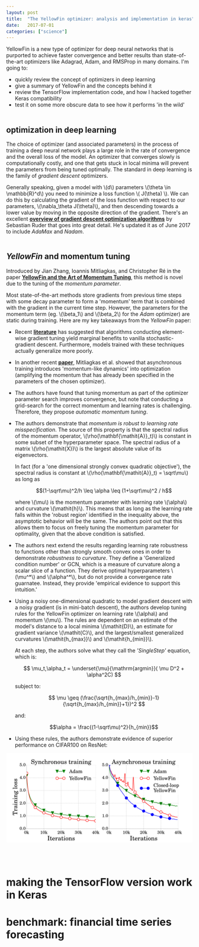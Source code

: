 ```yaml
---
layout: post
title:  "The YellowFin optimizer: analysis and implementation in keras"
date:   2017-07-01
categories: ["science"]
---
```


YellowFin is a new type of optimizer for deep neural networks that is purported to achieve faster convergence and better results than state-of-the-art optimizers like Adagrad, Adam, and RMSProp in many domains. I'm going to:

- quickly review the concept of optimizers in deep learning
- give a summary of YellowFin and the concepts behind it
- review the TensorFlow implementation code, and how I hacked together Keras compatibility
- test it on some more obscure data to see how it performs 'in the wild'
<br><br>

## optimization in deep learning

The choice of optimizer (and associated parameters) in the process of training a deep neural network plays a large role in the rate of convergence and the overall loss of the model. An optimizer that converges slowly is computationally costly, and one that gets stuck in local minima will prevent the parameters from being tuned optimally. The standard in deep learning is the family of *gradient descent* optimizers.

Generally speaking, given a model with \\(d\\) parameters \\(\theta \in \mathbb{R}^d\\) you need to minimize a loss function \\( J(\theta) \\). We can do this by calculating the gradient of the loss function with respect to our parameters, \\(\nabla_\theta J(\theta)\\), and then descending towards a lower value by moving in the opposite direction of the gradient. There's an excellent [**overview of gradient descent optimization algorithms**](http://sebastianruder.com/optimizing-gradient-descent/) by Sebastian Ruder that goes into great detail. He's updated it as of June 2017 to include *AdaMax* and *Nadam*.
<br><br>

## *YellowFin* and momentum tuning

Introduced by Jian Zhang, Ioannis Mitliagkas, and Christopher Ré in the paper [**YellowFin and the Art of Momentum Tuning**](https://arxiv.org/abs/1706.03471), this method is novel due to the tuning of the *momentum parameter*.

Most state-of-the-art methods store gradients from previous time steps with some decay parameter to form a 'momentum' term that is combined with the gradient in the current time step. However, the parameters for the momentum term (eg. \\(\beta_1\\) and \\(\beta_2\\) for the *Adam* optimizer) are static during training. Here are my key takeaways from the *YellowFin* paper:

- Recent [**literature**](https://arxiv.org/abs/1705.08292) has suggested that algorithms conducting element-wise gradient tuning yield marginal benefits to vanilla stochastic-gradient descent. Furthermore, models trained with these techniques actually generalize more poorly.
- In another recent [**paper**](https://arxiv.org/abs/1605.09774), Mitliagkas et al. showed that asynchronous training introduces 'momentum-like dynamics' into optimization (amplifying the momentum that has already been specified in the parameters of the chosen optimizer).
- The authors have found that tuning momentum as part of the optimizer parameter search improves convergence, but note that conducting a grid-search for the correct momentum and learning rates is challenging. Therefore, they propose *automatic momentum tuning*.
- The authors demonstrate that *momentum is robust to learning rate misspecification*. The source of this property is that the spectral radius of the momentum operator, \\(\rho(\mathbf{\mathit{A}}_t)\\) is constant in some subset of the hyperparameter space. The spectral radius of a matrix \\(\rho(\mathit{X})\\) is the largest absolute value of its eigenvectors.

	In fact (for a 'one dimensional strongly convex quadratic objective'), the spectral radius is constant at \\(\rho(\mathbf{\mathit{A}}_t) = \sqrt\mu\\) as long as

	$$(1-\sqrt\mu)^2/h \leq \alpha \leq (1+\sqrt\mu)^2 / h$$

	where \\(\mu\\) is the momentum parameter with learning rate \\(\alpha\\) and curvature \\(\mathit{h}\\). This means that as long as the learning rate falls within the 'robust region' identified in the inequality above, the asymptotic behavior will be the same. The authors point out that this allows them to focus on freely tuning the momentum parameter for optimality, given that the above condition is satisfied.

- The authors next extend the results regarding learning rate robustness to functions other than strongly smooth convex ones in order to demonstrate *robustness to curvature*. They define a 'Generalized condition number' or GCN, which is a measure of curvature along a scalar slice of a function. They derive optimal hyperparameters \\(\mu^\*\\) and \\(\alpha^\*\\), but do not provide a convergence rate guarnatee. Instead, they provide 'empirical evidence to support this intuition.'
- Using a noisy one-dimensional quadratic to model gradient descent with a noisy gradient (is in mini-batch descent), the authors develop tuning rules for the YellowFin optimizer on learning rate \\(\alpha\\) and momentum \\(\mu\\). The rules are dependent on an estimate of the model's distance to a local minima \\(\mathit{D}\\), an estimate for gradient variance \\(\mathit{C}\\), and the largest/smallest generalized curvatures \\(\mathit{h_{max}}\\) and \\(\mathit{h_{min}}\\).
	
	At each step, the authors solve what they call the *'SingleStep'* equation, which is:

	$$ \mu_t,\alpha_t = \underset{\mu}{\mathrm{argmin}}( \mu D^2 + \alpha^2C) $$

	subject to:

	$$ \mu \geq (\frac{\sqrt{h_{max}/h_{min}}-1} {\sqrt{h_{max}/h_{min}}+1})^2 $$

	and:

	$$\alpha = \frac{(1-\sqrt\mu)^2}{h_{min}}$$

- Using these rules, the authors demonstrate evidence of superior performance on CIFAR100 on ResNet:

![results image](/assets/images/yellowfin_result.png)

<br><br>

# making the TensorFlow version work in Keras


# benchmark: financial time series forecasting